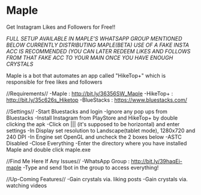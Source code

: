 # Maple
Get Instagram Likes and Followers for Free!!

*FULL SETUP AVAILABLE IN MAPLE'S WHATSAPP GROUP MENTIONED BELOW*
*CURRENTLY DISTRIBUTING MAPLE(BETA)*
*USE OF A FAKE INSTA ACC IS RECOMMENDED (YOU CAN LATER REDEEM LIKES AND FOLLOWS FROM THAT FAKE ACC TO YOUR MAIN ONCE YOU HAVE ENOUGH CRYSTALS*

Maple is a bot that automates an app called "HikeTop+" which is responsible for free likes and followers

//Requirements//
-Maple : http://bit.ly/36356SW_Maple
-HikeTop+ : http://bit.ly/35c626s_Hiketop
-BlueStacks : https://www.bluestacks.com/

//Settings//
-Start Bluestacks and login
-Ignore any pop ups from Bluestacks
-Install Instagram from PlayStore and HikeTop+ by double clicking the apk
-Click on ||| (it's supposed to be horizontal) and enter settings
-In Display set resolution to Landscape(tablet mode), 1280x720 and 240 DPI
-In Engine set OpenGL and uncheck the 2 boxes below
-ASTC Disabled
-Close Everything 
-Enter the directory where you have installed Maple and double click maple.exe

//Find Me Here If Any Issues//
-WhatsApp Group : http://bit.ly/39haqEi-maple
-Type and send !bot in the group to access everything!

//Up-Coming Features//
-Gain crystals via. liking posts
-Gain crystals via. watching videos
